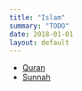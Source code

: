 ```yaml
---
title: "Islam"
summary: "TODO"
date: 2018-01-01
layout: default
---
```


* [Quran](https://quran.com/)
* [Sunnah](https://sunnah.com/)
